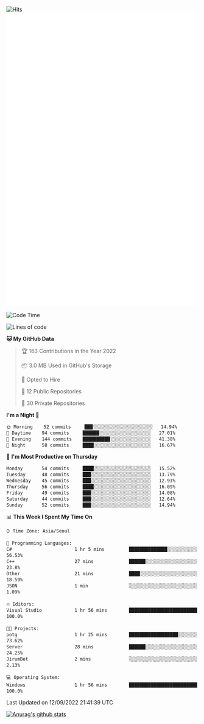 ![Hits](https://hits.seeyoufarm.com/api/count/incr/badge.svg?url=https%3A%2F%2Fgithub.com%2Fkokose1234&count_bg=%2379C83D&title_bg=%23555555&icon=apple.svg&icon_color=%23E7E7E7&title=hits&edge_flat=false)
<br/>
![Metrics](https://github.com/kokose1234/kokose1234/blob/main/github-metrics.svg)

<!--START_SECTION:waka-->
![Code Time](http://img.shields.io/badge/Code%20Time-686%20hrs%2039%20mins-blue)

![Lines of code](https://img.shields.io/badge/From%20Hello%20World%20I%27ve%20Written-937%20Thousand%20lines%20of%20code-blue)

**🐱 My GitHub Data** 

> 🏆 163 Contributions in the Year 2022
 > 
> 📦 3.0 MB Used in GitHub's Storage 
 > 
> 💼 Opted to Hire
 > 
> 📜 12 Public Repositories 
 > 
> 🔑 30 Private Repositories  
 > 
**I'm a Night 🦉** 

```text
🌞 Morning    52 commits     ███░░░░░░░░░░░░░░░░░░░░░░   14.94% 
🌆 Daytime    94 commits     ██████░░░░░░░░░░░░░░░░░░░   27.01% 
🌃 Evening    144 commits    ██████████░░░░░░░░░░░░░░░   41.38% 
🌙 Night      58 commits     ████░░░░░░░░░░░░░░░░░░░░░   16.67%

```
📅 **I'm Most Productive on Thursday** 

```text
Monday       54 commits     ████░░░░░░░░░░░░░░░░░░░░░   15.52% 
Tuesday      48 commits     ███░░░░░░░░░░░░░░░░░░░░░░   13.79% 
Wednesday    45 commits     ███░░░░░░░░░░░░░░░░░░░░░░   12.93% 
Thursday     56 commits     ████░░░░░░░░░░░░░░░░░░░░░   16.09% 
Friday       49 commits     ███░░░░░░░░░░░░░░░░░░░░░░   14.08% 
Saturday     44 commits     ███░░░░░░░░░░░░░░░░░░░░░░   12.64% 
Sunday       52 commits     ███░░░░░░░░░░░░░░░░░░░░░░   14.94%

```


📊 **This Week I Spent My Time On** 

```text
⌚︎ Time Zone: Asia/Seoul

💬 Programming Languages: 
C#                       1 hr 5 mins         ██████████████░░░░░░░░░░░   56.53% 
C++                      27 mins             ██████░░░░░░░░░░░░░░░░░░░   23.8% 
Other                    21 mins             ████░░░░░░░░░░░░░░░░░░░░░   18.59% 
JSON                     1 min               ░░░░░░░░░░░░░░░░░░░░░░░░░   1.09%

🔥 Editors: 
Visual Studio            1 hr 56 mins        █████████████████████████   100.0%

🐱‍💻 Projects: 
potg                     1 hr 25 mins        ██████████████████░░░░░░░   73.62% 
Server                   28 mins             ██████░░░░░░░░░░░░░░░░░░░   24.25% 
JirumBot                 2 mins              ░░░░░░░░░░░░░░░░░░░░░░░░░   2.13%

💻 Operating System: 
Windows                  1 hr 56 mins        █████████████████████████   100.0%

```


 Last Updated on 12/09/2022 21:41:39 UTC
<!--END_SECTION:waka-->

[![Anurag's github stats](https://github-readme-stats.vercel.app/api?username=kokose1234&theme=dracula)](https://github.com/anuraghazra/github-readme-stats)



	
